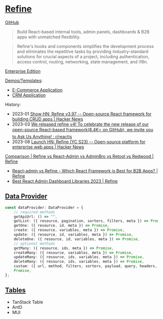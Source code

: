# [Refine](https://refine.dev/)
[GitHub](https://github.com/refinedev/refine)

> Build React-based internal tools, admin panels, dashboards & B2B apps with unmatched flexibility.

> Refine's hooks and components simplifies the development process and eliminates the repetitive tasks by providing industry-standard solutions for crucial aspects of a project, including authentication, access control, routing, networking, state management, and i18n.

[Enterprise Edition](https://refine.dev/enterprise/)

[Demos/Templates](https://refine.dev/templates/):
- [E-Commerce Application](https://example.admin.refine.dev/)
- [CRM Application](https://example.crm.refine.dev/)

History:
- 2023-01 [Show HN: Refine v3.97 -- Open-source React framework for building CRUD apps | Hacker News](https://news.ycombinator.com/item?id=34515128)
- 2023-03 [We released refine v4! To celebrate the new release of our open-source React-based framework(8.4K⭐ on GitHub), we invite you to Ask Us Anything! : r/reactjs](https://www.reddit.com/r/reactjs/comments/11r65oy/we_released_refine_v4_to_celebrate_the_new/)
- 2023-08 [Launch HN: Refine (YC S23) -- Open-source platform for enterprise web apps | Hacker News](https://news.ycombinator.com/item?id=37064822)

[Comparison | Refine vs React-Admin vs AdminBro vs Retool vs Redwood | Refine](https://refine.dev/docs/further-readings/comparison/)
- [React-admin vs Refine - Which React Framework is Best for B2B Apps? | Refine](https://refine.dev/blog/react-admin-vs-refine/)
- [Best React Admin Dashboard Libraries 2023 | Refine](https://refine.dev/blog/react-admin-dashboard/)

## [Data Provider](https://refine.dev/docs/data/data-provider/)
```ts
const dataProvider: DataProvider = {
    // required methods
    getApiUrl: () => "",
    getList: ({ resource, pagination, sorters, filters, meta }) => Promise,
    getOne: ({ resource, id, meta }) => Promise,
    create: ({ resource, variables, meta }) => Promise,
    update: ({ resource, id, variables, meta }) => Promise,
    deleteOne: ({ resource, id, variables, meta }) => Promise,
    // optional methods
    getMany: ({ resource, ids, meta }) => Promise,
    createMany: ({ resource, variables, meta }) => Promise,
    updateMany: ({ resource, ids, variables, meta }) => Promise,
    deleteMany: ({ resource, ids, variables, meta }) => Promise,
    custom: ({ url, method, filters, sorters, payload, query, headers, meta }) =>
    Promise,
};
```

## [Tables](https://refine.dev/docs/guides-concepts/tables/)
- TanStack Table
- AntD
- MUI